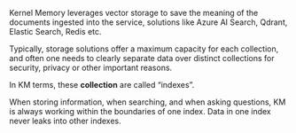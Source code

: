
Kernel Memory leverages vector storage to save the meaning of the documents ingested into the service, solutions like Azure AI Search, Qdrant, Elastic Search, Redis etc.

Typically, storage solutions offer a maximum capacity for each collection, and often one needs to clearly separate data over distinct collections for security, privacy or other important reasons.

In KM terms, these **collection** are called “indexes”.

When storing information, when searching, and when asking questions, KM is always working within the boundaries of one index. Data in one index never leaks into other indexes.